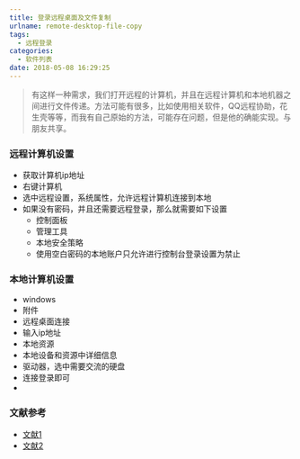 ```yaml
---
title: 登录远程桌面及文件复制
urlname: remote-desktop-file-copy
tags:
  - 远程登录
categories:
  - 软件列表
date: 2018-05-08 16:29:25
---
```

> 有这样一种需求，我们打开远程的计算机，并且在远程计算机和本地机器之间进行文件传递。方法可能有很多，比如使用相关软件，QQ远程协助，花生壳等等，而我有自己原始的方法，可能存在问题，但是他的确能实现。与朋友共享。
<!-- more -->

### 远程计算机设置
- 获取计算机ip地址
- 右键计算机
- 选中远程设置，系统属性，允许远程计算机连接到本地
- 如果没有密码，并且还需要远程登录，那么就需要如下设置
    - 控制面板
    - 管理工具
    - 本地安全策略
    - 使用空白密码的本地账户只允许进行控制台登录设置为禁止
    
### 本地计算机设置
- windows
- 附件
- 远程桌面连接
- 输入ip地址
- 本地资源
- 本地设备和资源中详细信息
- 驱动器，选中需要交流的硬盘
- 连接登录即可
- 
### 文献参考
- [文献1](http://www.xitongcheng.com/jiaocheng/win7_article_26089.html)
- [文献2](https://jingyan.baidu.com/article/2fb0ba406a027300f2ec5f1f.html)